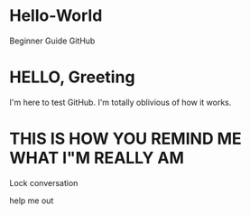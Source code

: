 # Hello-World
Beginner Guide GitHub


# HELLO, Greeting

I'm here to test GitHub. I'm totally oblivious of how it works.


# THIS IS HOW YOU REMIND ME WHAT I"M REALLY AM

Lock conversation


help me out


